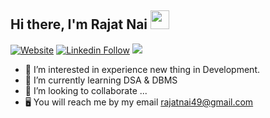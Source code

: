 ## Hi there, I'm Rajat Nai <img src="https://raw.githubusercontent.com/MartinHeinz/MartinHeinz/master/wave.gif" width="30" height="30">

[![Website](https://shields.io/badge/Portfolio-up-blue?style=for-the-badge)](https://rajatnai49.github.io/portfolio2/)
[![Linkedin Follow](https://shields.io/badge/Follow%20@Rajat%20Nai-1483-green?logo=linkedin&style=for-the-badge )](https://www.linkedin.com/in/rajat-nai-5a1425221/)
![](https://komarev.com/ghpvc/?username=vasu-1&style=for-the-badge)

- 👀 I’m interested in experience new thing in Development.
- 🌱 I’m currently learning DSA & DBMS
- 💞️ I’m looking to collaborate ...
- 🖥️ You will reach me by my email rajatnai49@gmail.com
  


